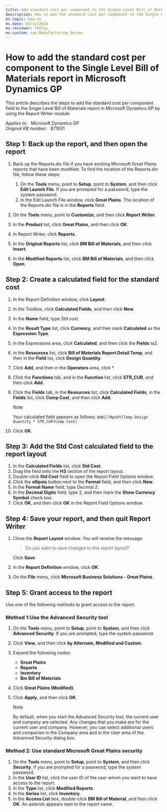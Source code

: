 ```yaml
---
title: Add standard cost per component to the Single Level Bill of Materials report in Microsoft Dynamics GP
description: How to add the standard cost per component to the Single Level Bill of Materials report in Microsoft Dynamics GP.
ms.topic: how-to
ms.date: 03/13/2024
ms.reviewer: theley
ms.custom: sap:Manufacturing Series
---
```

# How to add the standard cost per component to the Single Level Bill of Materials report in Microsoft Dynamics GP

This article describes the steps to add the standard cost per component field to the Single Level Bill of Materials report in Microsoft Dynamics GP by using the Report Writer module

_Applies to:_ &nbsp; Microsoft Dynamics GP  
_Original KB number:_ &nbsp; 871931

## Step 1: Back up the report, and then open the report

1. Back up the Reports.dic file if you have existing Microsoft Great Plains reports that have been modified. To find the location of the Reports.dic file, follow these steps:

    1. On the **Tools** menu, point to **Setup**, point to **System**, and then click **Edit Launch File**. If you are prompted for a password, type the system password.
    2. In the Edit Launch File window, click **Great Plains**. The location of the Reports.dic file is in the **Reports** field.

2. On the **Tools** menu, point to **Customize**, and then click **Report Writer**.
3. In the **Product** list, click **Great Plains**, and then click **OK**.
4. In Report Writer, click **Reports**.
5. In the **Original Reports** list, click **BM Bill of Materials**, and then click **Insert**.
6. In the **Modified Reports** list, click **BM Bill of Materials**, and then click **Open**.

## Step 2: Create a calculated field for the standard cost

1. In the Report Definition window, click **Layout**.
2. In the Toolbox, click **Calculated Fields**, and then click **New**.
3. In the **Name** field, type *Std cost*.
4. In the **Result Type** list, click **Currency**, and then mark **Calculated** as the **Expression Type**.
5. In the Expressions area, click **Calculated**, and then click the **Fields** ta2.
6. In the **Resources** list, click **Bill of Materials Report Detail Temp**, and then in the **Field** list, click **Design Quantity**.
7. Click **Add**, and then in the **Operators** area, click \*.
8. Click the **Functions** tab, and in the **Function** list, click **STR_CUR**, and then click **Add**.
9. Click the **Fields** tab, in the **Resources** list, click **Calculated Fields**, in the **Fields** list, click **Comp Cost**, and then click **Add**.

    > [!NOTE]
    > Your calculated field appears as follows: `bmBillRptDtlTemp.Design Quantity * STR_CUR(Comp Cost)`
10. Click **OK**.

## Step 3: Add the Std Cost calculated field to the report layout

1. In the **Calculated Fields** list, click **Std Cost**.
2. Drag the field onto the **H3** section of the report layout.
3. Double-click **Std Cost** field to open the Report Field Options window.
4. Click the **ellipsis** button next to the **Format** field, and then click **New**.
5. In the **Format Name** field, type *Decimal 2*.
6. In the **Decimal Digits** field, type 2, and then mark the **Show Currency Symbol** check box.
7. Click **OK**, and then click **OK** in the Report Field Options window.

## Step 4: Save your report, and then quit Report Writer

1. Close the **Report Layout** window. You will receive the message:

    > Do you want to save changes to this report layout?

    Click **Save**.
2. In the **Report Definition** window, click **OK**.
3. On the **File** menu, click **Microsoft Business Solutions - Great Plains**.

## Step 5: Grant access to the report

Use one of the following methods to grant access to the report.

### Method 1:Use the Advanced Security tool

1. On the **Tools** menu, point to **Setup**, point to **System**, and then click **Advanced Security**. If you are prompted, type the system password.
2. Click **View**, and then click **by Alternate, Modified and Custom**.
3. Expand the following nodes:

    - **Great Plains**
    - **Reports**
    - **Inventory**
    - **Bm Bill of Materials**

4. Click **Great Plains (Modified)**.
5. Click **Apply**, and then click **OK**.

    > [!NOTE]
    > By default, when you start the Advanced Security tool, the current user and company are selected. Any changes that you make are for the current user and company. However, you can select additional users and companies in the Company area and in the User area of the Advanced Security dialog box.

### Method 2: Use standard Microsoft Great Plains security

1. On the **Tools** menu, point to **Setup**, point to **System**, and then click **Security**. If you are prompted for a password, type the system password.
2. In the **User ID** list, click the user ID of the user whom you want to have access to the report.
3. In the **Type** list, click **Modified Reports**.
4. In the **Series** list, click **Inventory**.
5. In the **Access List** box, double-click **BM Bill of Material**, and then click **OK**. An asterisk appears next to the report name.
